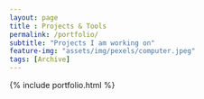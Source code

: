 ```yaml
--- 
layout: page
title : Projects & Tools 
permalink: /portfolio/
subtitle: "Projects I am working on" 
feature-img: "assets/img/pexels/computer.jpeg"
tags: [Archive]
---
```


{% include portfolio.html %}